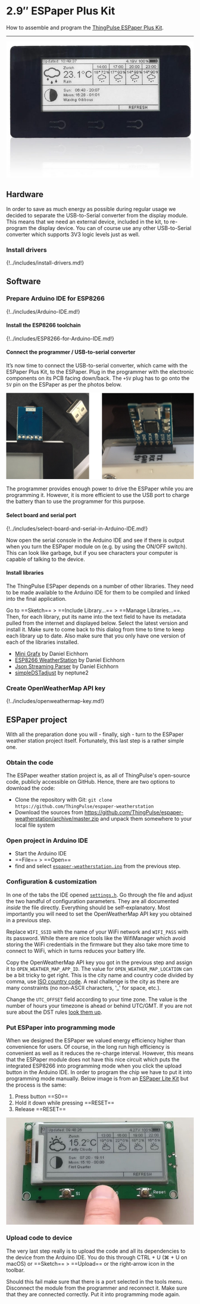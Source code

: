 # 2.9″ ESPaper Plus Kit

How to assemble and program the [ThingPulse ESPaper Plus Kit](https://thingpulse.com/product/2-9-espaper-plus-kit/).

---

![](../img/products/ThingPulse-ESPaper-plus-kit.jpg)

## Hardware

In order to save as much energy as possible during regular usage we decided to separate the USB-to-Serial converter
from the display module. This means that we need an external device, included in the kit, to re-program the display
device. You can of course use any other USB-to-Serial converter which supports 3V3 logic levels just as well.

### Install drivers
{!../includes/install-drivers.md!}

## Software

### Prepare Arduino IDE for ESP8266
{!../includes/Arduino-IDE.md!}

#### Install the ESP8266 toolchain
{!../includes/ESP8266-for-Arduino-IDE.md!}

#### Connect the programmer / USB-to-serial converter

It’s now time to connect the USB-to-serial converter, which came with the ESPaper Plus Kit, to the ESPaper. Plug in the
programmer with the electronic components on its PCB facing down/back. The `+5V` plug has to go onto the `5V` pin on
the ESPaper as per the photos below.

![](../img/guides/espaper-plus-kit/USB-to-serial-programmer.jpg)

The programmer provides enough power to drive the ESPaper while you are programming it. However, it is more efficient
 to use the USB port to charge the battery than to use the programmer for this purpose.

#### Select board and serial port
{!../includes/select-board-and-serial-in-Arduino-IDE.md!}

Now open the serial console in the Arduino IDE and see if there is output when you turn the ESPaper module on (e.g.
by using the ON/OFF switch). This can look like garbage, but if you see characters your computer is capable of
talking to the device.

#### Install libraries

The ThingPulse ESPaper depends on a number of other libraries. They need to be made available to the Arduino IDE for
them to be compiled and linked into the final application.

Go to ==Sketch== > ==Include Library...== > ==Manage Libraries...==. Then, for each library, put its name into the
text field to have its metadata pulled from the internet and displayed below. Select the latest version and install
it. Make sure to come back to this dialog from time to time to keep each library up to date. Also make sure that you
only have one version of each of the libraries installed.

- [Mini Grafx](https://github.com/ThingPulse/minigrafx) by Daniel Eichhorn
- [ESP8266 WeatherStation](https://github.com/ThingPulse/esp8266-weather-station) by Daniel Eichhorn
- [Json Streaming Parser](https://github.com/squix78/json-streaming-parser) by Daniel Eichhorn
- [simpleDSTadjust](https://github.com/neptune2/simpleDSTadjust) by neptune2

### Create OpenWeatherMap API key

{!../includes/openweathermap-key.md!}

## ESPaper project

With all the preparation done you will - finally, sigh - turn to the ESPaper weather station project itself.
Fortunately, this last step is a rather simple one.

### Obtain the code

The ESPaper weather station project is, as all of ThingPulse's open-source code, publicly accessible on GitHub. Hence,
there are two options to download the code:

- Clone the repository with Git: `git clone https://github.com/ThingPulse/espaper-weatherstation`
- Download the sources from https://github.com/ThingPulse/espaper-weatherstation/archive/master.zip and unpack
 them somewhere to your local file system

### Open project in Arduino IDE

- Start the Arduino IDE
- ==File== > ==Open==
- find and select [`espaper-weatherstation.ino`](https://github.com/ThingPulse/espaper-weatherstation/blob/master/espaper-weatherstation.ino)
from the previous step.

### Configuration & customization

In one of the tabs the IDE opened [`settings.h`](https://github.com/ThingPulse/espaper-weatherstation/blob/master/settings.h).
Go through the file and adjust the two handful of configuration parameters. They are all documented _inside_ the file
directly. Everything should be self-explanatory. Most importantly you will need to set the OpenWeatherMap API key you
obtained in a previous step.

Replace `WIFI_SSID` with the name of your WiFi network and `WIFI_PASS` with its password. While there are nice
tools like the WifiManager which avoid storing the WiFi credentials in the firmware but they also take more time to
connect to WiFi, which in turns reduces your battery life.

Copy the OpenWeatherMap API key you got in the previous step and assign it to `OPEN_WEATHER_MAP_APP_ID`. The value for
`OPEN_WEATHER_MAP_LOCATION` can be a bit tricky to get right. This is the city name and country code divided by comma, use [ISO country code](https://en.wikipedia.org/wiki/ISO_3166). A real challenge is the city as there are many constraints (no non-ASCII characters, '_' for space, etc.).

Change the `UTC_OFFSET` field according to your time zone. The value is the number of hours your timezone is ahead
or behind UTC/GMT. If you are not sure about the DST rules [look them up](https://en.wikipedia.org/wiki/Daylight_saving_time_by_country).

### Put ESPaper into programming mode

When we designed the ESPaper we valued energy efficiency higher than convenience for users. Of course, in the long run
high efficiency is convenient as well as it reduces the re-charge interval. However, this means that the ESPaper
module does not have this nice circuit which puts the integrated ESP8266 into programming mode when you click the
upload button in the Arduino IDE. In order to program the chip we have to put it into programming mode manually.
Below image is from an [ESPaper Lite Kit](https://thingpulse.com/product/2-9-espaper-lite-kit/) but the process is
the same:

1. Press button ==S0==
1. Hold it down while pressing ==RESET==
1. Release ==RESET==

![](../img/guides/espaper-plus-kit/put-ESPaper-into-programming-mode.jpg)

### Upload code to device

The very last step really is to upload the code and all its dependencies to the device from the Arduino IDE. You do
this through CTRL + U (⌘ + U on macOS) or ==Sketch== > ==Upload== or the right-arrow icon in the toolbar.

Should this fail make sure that there is a port selected in the tools menu. Disconnect the module from the programmer
and reconnect it. Make sure that they are connected correctly. Put it into programming mode again.
